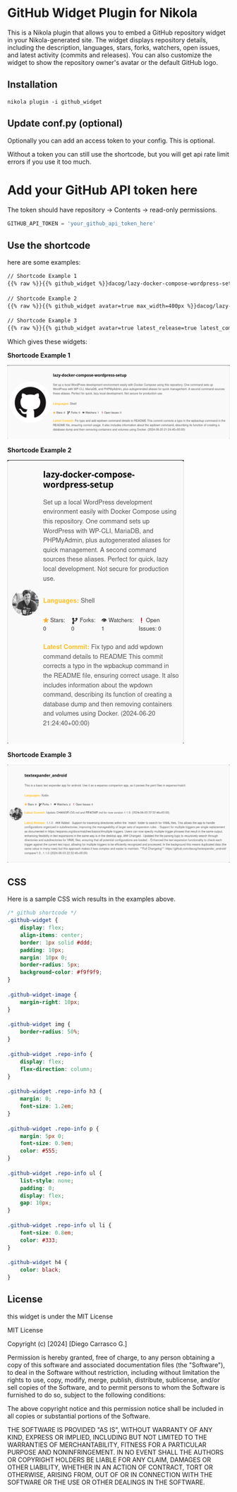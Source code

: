 # GitHub Widget Plugin for Nikola

This is a Nikola plugin that allows you to embed a GitHub repository widget in your Nikola-generated site. The widget displays repository details, including the description, languages, stars, forks, watchers, open issues, and latest activity (commits and releases). You can also customize the widget to show the repository owner's avatar or the default GitHub logo.

## Installation

```shell
nikola plugin -i github_widget
```

## Update conf.py (optional)

Optionally you can add an access token to your config. This is optional.

Without a token you can still use the shortcode, but you will get api rate limit errors if you use it too much.

# Add your GitHub API token here

The token should have repository -> Contents -> read-only permissions.

```python
GITHUB_API_TOKEN = 'your_github_api_token_here'
```

## Use the shortcode

here are some examples:

```markdown
// Shortcode Example 1
{{% raw %}}{{% github_widget %}}dacog/lazy-docker-compose-wordpress-setup{{% /github_widget %}}{{% /raw %}}

// Shortcode Example 2
{{% raw %}}{{% github_widget avatar=true max_width=400px %}}dacog/lazy-docker-compose-wordpress-setup{{%/github_widget %}}{{% /raw %}}

// Shortcode Example 3
{{% raw %}}{{% github_widget avatar=true latest_release=true latest_commit=true max_width=400px %}}dacog/textexpander_android{{%/github_widget %}}{{% /raw %}}
```

Which gives these widgets:

**Shortcode Example 1**

![Shortcode Example 1](imgs/example-1.png)

**Shortcode Example 2**

![Shortcode Example 2](imgs/example-2.png)

**Shortcode Example 3**

![Shortcode Example 3](imgs/example-3.png)

## CSS

Here is a sample CSS wich results in the examples above.

```css
/* github shortcode */
.github-widget {
    display: flex;
    align-items: center;
    border: 1px solid #ddd;
    padding: 10px;
    margin: 10px 0;
    border-radius: 5px;
    background-color: #f9f9f9;
}

.github-widget-image {
    margin-right: 10px;
}

.github-widget img {
    border-radius: 50%;
}

.github-widget .repo-info {
    display: flex;
    flex-direction: column;
}

.github-widget .repo-info h3 {
    margin: 0;
    font-size: 1.2em;
}

.github-widget .repo-info p {
    margin: 5px 0;
    font-size: 0.9em;
    color: #555;
}

.github-widget .repo-info ul {
    list-style: none;
    padding: 0;
    display: flex;
    gap: 10px;
}

.github-widget .repo-info ul li {
    font-size: 0.8em;
    color: #333;
}

.github-widget h4 {
    color: black;
}
```

## License

this widget is under the MIT License

MIT License

Copyright (c) [2024] [Diego Carrasco G.]

Permission is hereby granted, free of charge, to any person obtaining a copy
of this software and associated documentation files (the "Software"), to deal
in the Software without restriction, including without limitation the rights
to use, copy, modify, merge, publish, distribute, sublicense, and/or sell
copies of the Software, and to permit persons to whom the Software is
furnished to do so, subject to the following conditions:

The above copyright notice and this permission notice shall be included in all
copies or substantial portions of the Software.

THE SOFTWARE IS PROVIDED "AS IS", WITHOUT WARRANTY OF ANY KIND, EXPRESS OR
IMPLIED, INCLUDING BUT NOT LIMITED TO THE WARRANTIES OF MERCHANTABILITY,
FITNESS FOR A PARTICULAR PURPOSE AND NONINFRINGEMENT. IN NO EVENT SHALL THE
AUTHORS OR COPYRIGHT HOLDERS BE LIABLE FOR ANY CLAIM, DAMAGES OR OTHER
LIABILITY, WHETHER IN AN ACTION OF CONTRACT, TORT OR OTHERWISE, ARISING FROM,
OUT OF OR IN CONNECTION WITH THE SOFTWARE OR THE USE OR OTHER DEALINGS IN THE
SOFTWARE.

